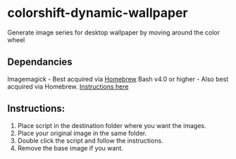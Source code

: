 # colorshift-dynamic-wallpaper
Generate image series for desktop wallpaper by moving around the color wheel

## Dependancies
Imagemagick - Best acquired via [Homebrew](https://brew.sh)
Bash v4.0 or higher - Also best acquired via Homebrew. [Instructions here](https://itnext.io/upgrading-bash-on-macos-7138bd1066ba)
## Instructions:
1) Place script in the destination folder where you want the images.
2) Place your original image in the same folder.
3) Double click the script and follow the instructions.
4) Remove the base image if you want.
